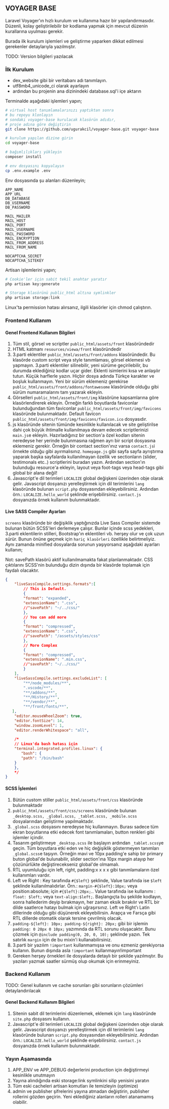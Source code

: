## VOYAGER BASE

Laravel Voyager'ın hızlı kurulum ve kullanıma hazır bir yapılandırmasıdır. Düzenli, kolay geliştirilebilir bir kodlama yapmak için mevcut düzenin kurallarına uyulması gerekir. 

Burada ilk kurulum işlemleri ve geliştirme yaparken dikkat edilmesi gerekenler detaylarıyla yazılmıştır.

TODO: Version bilgileri yazılacak

### İlk Kurulum

- dex_website gibi bir veritabanı adı tanımlayın.
- utf8mb4_unicode_ci olarak ayarlayın
- ardından bu projenin ana dizinindeki database.sql'i içe aktarın

Terminalde aşağıdaki işlemleri yapın;

```bash
# virtual host tanımlamalarınızı yaptıktan sonra
# bu repoyu klonlayın
# sondaki voyager-base kurulacak klasörün adıdır, 
# proje adına göre değiştirin
git clone https://github.com/ugurakcil/voyager-base.git voyager-base

# kurulum yapılan dizine girin
cd voyager-base

# bağımlılıkları yükleyin
composer install

# env dosyasını kopyalayın
cp .env.example .env
```

Env dosyasında şu alanları düzenleyin;

```env
APP_NAME
APP_URL
DB_DATABASE
DB_USERNAME
DB_PASSWORD

MAIL_MAILER
MAIL_HOST
MAIL_PORT
MAIL_USERNAME
MAIL_PASSWORD
MAIL_ENCRYPTION
MAIL_FROM_ADDRESS
MAIL_FROM_NAME

NOCAPTCHA_SECRET
NOCAPTCHA_SITEKEY
```

Artisan işlemlerini yapın;

```bash
# Cookie'ler için sabit tekil anahtar yaratır
php artisan key:generate

# Storage klasörünü public_html altına symlinkler
php artisan storage:link
```

Linux'ta permission hatası alırsanız, ilgili klasörler için chmod çalıştırın.

### Frontend Kullanım

#### Genel Frontend Kullanım Bilgileri
1. Tüm stil, görsel ve scriptler `public_html/assets/front` klasöründedir
2. HTML katmanı `resources/viewa/front` klasöründedir
3. 3.parti eklentiler `public_html/assets/front/addons` klasöründedir. Bu klasörde custom script veya style tanımlaması, görsel eklemesi vb yapmayın. 3.parti eklentiler silinebilir, yeni sürüme geçirilebilir, bu durumda eklediğiniz kodlar uçar gider. Eklenti isimlerini kısa ve anlaşılır tutun. Küçük harflerle yazın. Hiçbir dosya adında Türkçe karakter ve boşluk kullanmayın. Yeni bir sürüm eklemeniz gerekirse `public_html/assets/front/addons/fontawesome` klasöründe olduğu gibi sürüm numaramalarını tam yazarak ekleyin.
4. Görselleri `public_html/assets/front/img` klasörüne kapsamlarına göre klasörlendirerek ekleyin. Örneğin farklı boyutlarda faviconlar bulunduğundan tüm faviconlar `public_html/assets/front/img/favicons` klasöründe bulunmaktadır. Default favicon `public_html/assets/front/img/favicons/favicon.ico` dosyasıdır.
5. js klasöründe sitenin tümünde kesinlikle kullanılacak ve site geliştirilse dahi çok büyük ihtimalle kullanılmaya devam edecek scriptlerinizi `main.js`e ekleyin. Hazırladığınız bir section'a özel kodları sitenin neredeyse her yerinde bulunmasına rağmen ayrı bir script dosyasına eklemeniz gerekir. Örneğin bir contact section'ınız varsa `contact.js`i örnekte olduğu gibi ayırmalısınız. `homepage.js` gibi sayfa sayfa ayrıştırma yaparak başka sayfalarda kullanılmayan özellik ve sectionların (slider, testimonals etc..) scriptlerini buradan yazın. Ardından section'ın bulunduğu resource'a ekleyin, layout veya foot-tags veya head-tags gibi global bir alana değil!
6. Javascript'e dil terimleri `LOCALIZE` global değişkeni üzerinden obje olarak gelir. Javascript dosyanızı yerelleştirmek için dil terimlerini `lang` klasöründe bulunan `script.php` dosyasından ekleyebilirsiniz. Ardından örn.: `LOCALIZE.hello_world` şeklinde erişebilirsiniz. `contact.js` dosyanızda örnek kullanım bulunmaktadır.

#### Live SASS Compiler Ayarları

`screens` klasöründe bir değişiklik yaptığınızda Live Sass Compiler sistemde bulunan bütün SCSS'leri derlemeye çalışır. Bunlar içinde scss yedekleri, 3.parti eklentilerin stilleri, Bootstrap'ın eklentileri vb. herşey olur ve çok uzun sürür. Bunun önüne geçmek için `hariç klasörleri` özellikle belirtmeliyiz. Aynı zamanda minified dosyalarda sorunun yaşıyorsanız aşağıdaki ayarları kullanın;

Not: savePath klasörü aktif kullanılmamakta fakat planlanmaktadır. CSS çıktılarını SCSS'nin bulunduğu dizin dışında bir klasörde toplamak için faydalı olacaktır.

```json
{
    "liveSassCompile.settings.formats":[
        // This is Default.
        {
        "format": "expanded",
        "extensionName": ".css",
        //"savePath": "~/../css/"
        },
        // You can add more
        {
        "format": "compressed",
        "extensionName": ".css",
        //"savePath": "/assets/styles/css"
        },
        // More Complex
        {
        "format": "compressed",
        "extensionName": ".min.css",
        //"savePath": "~/../css/"
        }
    ],
    "liveSassCompile.settings.excludeList": [ 
        "**/node_modules/**",
        ".vscode/**",
        "**/addons/**",
        "**/History/**",
        "**/vendor/**",
        "**/front/fonts/**",
   ],
    "editor.mouseWheelZoom": true,
    "editor.fontSize": 14,
    "window.zoomLevel": 1,
    "editor.renderWhitespace": "all",

    /*
    // Linux'da bash hatası için
    "terminal.integrated.profiles.linux": {
       "bash": {
	   "path": "/bin/bash"
	}
    },
    */
}
```

#### SCSS İşlemleri
1. Bütün custom stiller `public_html/assets/front/css` klasöründe bulunmaktadır
2. `public_html/assets/front/css/screens` klasöründe bulunan `_desktop.scss, _global.scss, _tablet.scss, _mobile.scss` dosyalarından geliştirme yapılmaktadır.
3. `_global.scss` dosyasını neredeyse hiç kullanmayın. Burası sadece tüm ekran boyutlarına etki edecek font tanımlamaları, button renkleri gibi işlemler içindir. 
4. Tasarım geliştirmeye `_desktop.scss` ile başlayın ardından `_tablet.scss`ye geçin. Tüm boyutlara etki eden ve hiç değişiklik göstermeyen tanımları `_global.scss`e taşıyın. Örneğin mavi ve 10px padding'e sahip bir primary buton global'de bulunabilir, slider section'ına 10px margin atayıp her çözünürlükte değiştirecekseniz global'de olmamalı.
5. RTL uyumluluğu için left, right, padding:x x x x gibi tanımlamaların özel kullanımları vardır. 
6. Left ve Right : Key tarafında `#{$left}` şeklinde, Value tarafında ise `$left` şeklinde kullanılmalıdırlar. Örn.: `margin-#{$left}:10px;` veya position:absolute; için `#{$left}:20px;`.. Value tarafında ise kullanımı : `float: $left;` veya `text-align:$left;`. Başlangıçta bu şekilde kodlayın, sonra hallederim deyip bırakmayın, her zaman eksik bırakılır ve RTL bir dilde saatlerce hatayı bulmak için uğraşırsınız. Left ve Right'ı Latin dillerinde olduğu gibi düşünerek ekleyebilirsin. Arapça ve Farsça gibi RTL dillerde otomatik olarak tersine çevrilmiş olacak.
7. `padding-${left}: 10px; padding-${right}: 20px;` gibi bir işlemin `padding: 0 20px 0 10px;` yazımında da RTL sorunu oluşacaktır. Bunu çözmek için `@include padding(0, 20, 0, 10);` şeklinde yazın. Tek satırlık `margin` için de bu mixin'i kullanabilirsiniz.
8. 3.parti bir yazılım `!important` kullanmamışsa ve onu ezmeniz gerekiyorsa kullanın. Bunun dışında asla `!important` kullanmayın!important
9. Gereken herşey örnekleri ile dosyalarda detaylı bir şekilde yazılmıştır. Bu yazıları yazmak saatler sürmüş olup okumak için erinmeyiniz.

### Backend Kullanım

TODO: Genel kullanım ve cache sorunları gibi sorunların çözümleri detaylandırılacak

#### Genel Backend Kullanım Bilgileri
1. Sitenin sabit dil terimlerini düzenlemek, eklemek için `lang` klasöründe `site.php` dosyasını kullanın.
2. Javascript'e dil terimleri `LOCALIZE` global değişkeni üzerinden obje olarak gelir. Javascript dosyanızı yerelleştirmek için dil terimlerini `lang` klasöründe bulunan `script.php` dosyasından ekleyebilirsiniz. Ardından örn.: `LOCALIZE.hello_world` şeklinde erişebilirsiniz. `contact.js` dosyanızda örnek kullanım bulunmaktadır.

### Yayın Aşamasında
1. APP_ENV ve APP_DEBUG değerlerini production için değiştirmeyi kesinlikle unutmayın
2. Yayına alındığında eski storage:link symlinkini silip yenisini yaratın
3. Tüm eski cacheleri artisan komutları ile temizleyin (optimize)
4. admin ve publisher şifrelerini yayına atmadan değiştirin, publisher rollerini gözden geçirin. Yeni eklediğiniz alanların rolleri atanamamış olabilir.
